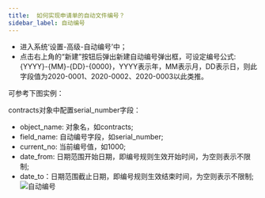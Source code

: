 ```yaml
---
title:  如何实现申请单的自动文件编号？
sidebar_label: 自动编号
--- 
```


 - 进入系统‘设置-高级-自动编号’中；
 - 点击右上角的“新建”按钮后弹出新建自动编号弹出框，可设定编号公式: {YYYY}-{MM}-{DD}-{0000}，YYYY表示年，MM表示月，DD表示日，则此字段值为2020-0001、2020-0002、2020-0003以此类推。

 可参考下图实例：

 contracts对象中配置serial_number字段：
 - object_name: 对象名，如contracts;
 - field_name: 自动编号字段，如serial_number;
 - current_no: 当前编号值，如1000;
 - date_from: 日期范围开始日期，即编号规则生效开始时间，为空则表示不限制;
 - date_to：日期范围截止日期，即编号规则生效结束时间，为空则表示不限制;
 ![自动编号](/assets/workflow/serial_number.png)